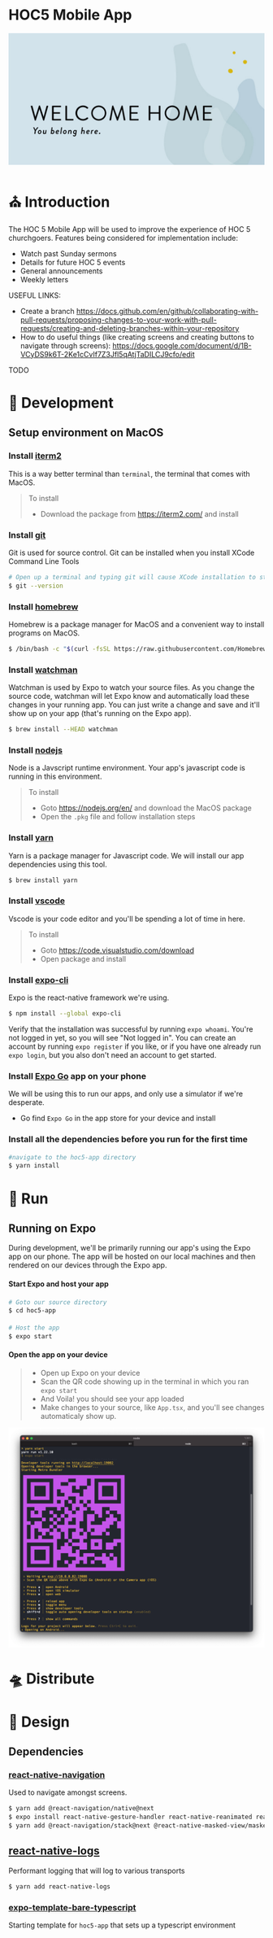 # HOC5 Mobile App
![hero](docs/img_hero.png)

# :church: Introduction
The HOC 5 Mobile App will be used to improve the experience of HOC 5 churchgoers. Features being considered for implementation include:
- Watch past Sunday sermons
- Details for future HOC 5 events
- General announcements
- Weekly letters

USEFUL LINKS:
- Create a branch
https://docs.github.com/en/github/collaborating-with-pull-requests/proposing-changes-to-your-work-with-pull-requests/creating-and-deleting-branches-within-your-repository 
- How to do useful things (like creating screens and creating buttons to navigate through screens):
https://docs.google.com/document/d/1B-VCyDS9k6T-2Ke1cCvIf7Z3Jfl5qAtjTaDILCJ9cfo/edit 

TODO

# :hammer: Development
## Setup environment on MacOS
### Install [iterm2](https://iterm2.com/)
This is a way better terminal than `terminal`, the terminal that comes with MacOS.
> To install
> * Download the package from https://iterm2.com/ and install

### Install [git](https://git-scm.com/book/en/v2/Getting-Started-Installing-Git) 
Git is used for source control. Git can be installed when you install XCode Command Line Tools
```bash
# Open up a terminal and typing git will cause XCode installation to start
$ git --version
```

### Install [homebrew](https://brew.sh/) 
Homebrew is a package manager for MacOS and a convenient way to install programs
on MacOS.
```bash
$ /bin/bash -c "$(curl -fsSL https://raw.githubusercontent.com/Homebrew/install/HEAD/install.sh)"
```

### Install [watchman](https://facebook.github.io/watchman/docs/install#buildinstall)
Watchman is used by Expo to watch your source files. As you change the source code, watchman 
will let Expo know and automatically load these changes in your running app. You can just 
write a change and save and it'll show up on your app (that's running on the Expo app).
```bash
$ brew install --HEAD watchman
```

### Install [nodejs](https://nodejs.org/en/)
Node is a Javscript runtime environment. Your app's javascript code is running
in this environment.
> To install
> * Goto https://nodejs.org/en/ and download the MacOS package
> * Open the `.pkg` file and follow installation steps

### Install [yarn](https://classic.yarnpkg.com/en/docs/install#mac-stable)
Yarn is a package manager for Javascript code. We will install our app dependencies
using this tool.
```bash
$ brew install yarn
```

### Install [vscode](https://code.visualstudio.com/download)
Vscode is your code editor and you'll be spending a lot of time in here. 
> To install
> * Goto https://code.visualstudio.com/download 
> * Open package and install

### Install [expo-cli](https://docs.expo.io/get-started/installation/)
Expo is the react-native framework we're using.
```bash
$ npm install --global expo-cli
```

Verify that the installation was successful by running `expo whoami`. You're not 
logged in yet, so you will see "Not logged in". You can create an account by 
running `expo register` if you like, or if you have one already run `expo login`, 
but you also don't need an account to get started.

### Install [Expo Go](https://play.google.com/store/apps/details?id=host.exp.exponent) app on your phone
We will be using this to run our apps, and only use a simulator if we're desperate.
* Go find `Expo Go` in the app store for your device and install

### Install all the dependencies before you run for the first time
```bash
#navigate to the hoc5-app directory
$ yarn install
```

# :runner: Run
## Running on Expo
During development, we'll be primarily running our app's using the Expo app on our phone.
The app will be hosted on our local machines and then rendered on our devices through the Expo app.

#### Start Expo and host your app
```bash
# Goto our source directory
$ cd hoc5-app 

# Host the app
$ expo start
```

#### Open the app on your device
> * Open up Expo on your device
> * Scan the QR code showing up in the terminal in which you ran `expo start`
> * And Voila! you should see your app loaded
> * Make changes to your source, like `App.tsx`, and you'll see changes automaticaly show up.
 
![start](docs/img_expo_start.png)

# :flying_saucer: Distribute

# :art: Design

## Dependencies
### [react-native-navigation](https://reactnavigation.org/docs/6.x/getting-started/)
Used to navigate amongst screens.
```bash
$ yarn add @react-navigation/native@next
$ expo install react-native-gesture-handler react-native-reanimated react-native-screens react-native-safe-area-context
$ yarn add @react-navigation/stack@next @react-native-masked-view/masked-view
```

## [react-native-logs](https://github.com/onubo/react-native-logs)
Performant logging that will log to various transports
```bash
$ yarn add react-native-logs
```

### [expo-template-bare-typescript](https://www.npmjs.com/package/expo-template-bare-typescript)
Starting template for `hoc5-app` that sets up a typescript environment

